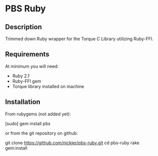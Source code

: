 # PBS Ruby

## Description

Trimmed down Ruby wrapper for the Torque C Library utilizing Ruby-FFI.

## Requirements

At minimum you will need:
* Ruby 2.1
* Ruby-FFI gem
* Torque library installed on machine

## Installation

From rubygems (not added yet):

  [sudo] gem install pbs

or from the git repository on github:

  git clone https://github.com/nickjer/pbs-ruby.git
  cd pbs-ruby
  rake gem:install
